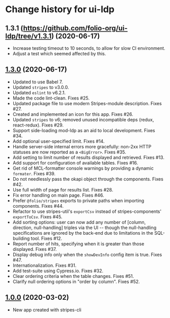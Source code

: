 # Change history for ui-ldp

## 1.3.1 (https://github.com/folio-org/ui-ldp/tree/v1.3.1) (2020-06-17)

* Increase testing timeout to 10 seconds, to allow for slow CI environment.
* Adjust a test which seemed affected by this.

## [1.3.0](https://github.com/folio-org/ui-ldp/tree/v1.3.0) (2020-06-17)

* Updated to use Babel 7.
* Updated `stripes` to v3.0.0.
* Updated `eslint` to v6.2.1.
* Made the code lint-clean. Fixes #25.
* Updated package file to use modern Stripes-module description. Fixes #27.
* Created and implemented an icon for this app. Fixes #26.
* Updated `stripes` to v6; removed unused incompatible deps (redux, react-redux). Fixes #29.
* Support side-loading mod-ldp as an aid to local development. Fixes #34.
* Add optional user-specified limit. Fixes #14.
* Handle server-side internal errors more gracefully: non-2xx HTTP statuses are now reported as a `<BigError>`. Fixes #35.
* Add setting to limit number of results displayed and retrieved. Fixes #13.
* Add support for configuration of available tables. Fixes #16.
* Get rid of MCL-formatter console warnings by providing a dynamic `formater`. Fixes #39.
* Do not needlessly pass the okapi object through the components. Fixes #42.
* Use full width of page for results list. Fixes #28.
* Fix error handling on main page. Fixes #46.
* Prefer `@folio/stripes` exports to private paths when importing components. Fixes #44.
* Refactor to use stripes-util's `exportCsv` instead of stripes-components' `exportToCsv`. Fixes #45.
* Add sorting options: user can now add any number of [column, direction, null-handling] triples via the UI -- though the null-handling specifications are ignored by the back-end due to limitations in the SQL-building tool. Fixes #12.
* Report number of hits, specifying when it is greater than those displayed. Fixes #37.
* Display debug info only when the `showDevInfo` config item is true. Fixes #47.
* Internationalization. Fixes #31.
* Add test-suite using Cypress.io. Fixes #32.
* Clear ordering criteria when the table changes. Fixes #51.
* Clarify null ordering options in "order by column". Fixes #52.

## [1.0.0](https://github.com/folio-org/ui-app-template/tree/v1.0.0) (2020-03-02)

* New app created with stripes-cli

